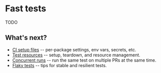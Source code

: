# Fast tests

TODO

## What's next?

- [CI setup files](ci-setup-files.md) -- per-package settings, env vars, secrets, etc.
- [Test resources](test-resources.md) -- setup, teardown, and resource management.
- [Concurrent runs](concurrent-runs.md) -- run the same test on multiple PRs at the same time.
- [Flaky tests](flaky-tests.md) -- tips for stable and resilient tests.
